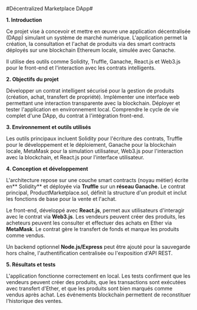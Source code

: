 #Décentralized Marketplace DApp#


**1. Introduction**

Ce projet vise à concevoir et mettre en œuvre une application décentralisée (DApp) simulant un système de marché numérique. L'application permet la création, la consultation et l'achat de produits via des smart contracts déployés sur une blockchain Ethereum locale, simulée avec Ganache.

Il utilise des outils comme Solidity, Truffle, Ganache, React.js et Web3.js pour le front-end et l'interaction avec les contrats intelligents.

**2. Objectifs du projet**

Développer un contrat intelligent sécurisé pour la gestion de produits (création, achat, transfert de propriété). Implémenter une interface web permettant une interaction transparente avec la blockchain. Déployer et tester l'application en environnement local. Comprendre le cycle de vie complet d'une DApp, du contrat à l'intégration front-end.

**3. Environnement et outils utilisés**

Les outils principaux incluent Solidity pour l'écriture des contrats, Truffle pour le développement et le déploiement, Ganache pour la blockchain locale, MetaMask pour la simulation utilisateur, Web3.js pour l'interaction avec la blockchain, et React.js pour l'interface utilisateur.

**4. Conception et développement**

L'architecture repose sur une couche smart contracts (noyau métier) écrite en** Solidity** et déployée via **Truffle** sur un **réseau Ganache.** Le contrat principal, ProductMarketplace.sol, définit la structure d'un produit et inclut les fonctions de base pour la vente et l'achat.

Le front-end, développé avec **React.js**, permet aux utilisateurs d'interagir avec le contrat via **Web3.js**. Les vendeurs peuvent créer des produits, les acheteurs peuvent les consulter et effectuer des achats en Ether via **MetaMask**. Le contrat gère le transfert de fonds et marque les produits comme vendus.

Un backend optionnel **Node.js/Express** peut être ajouté pour la sauvegarde hors chaîne, l'authentification centralisée ou l'exposition d'API REST.

**5. Résultats et tests**

L'application fonctionne correctement en local. Les tests confirment que les vendeurs peuvent créer des produits, que les transactions sont exécutées avec transfert d'Ether, et que les produits sont bien marqués comme vendus après achat. Les événements blockchain permettent de reconstituer l'historique des ventes.
